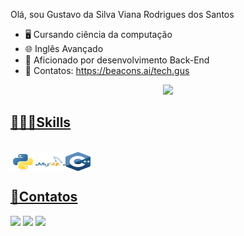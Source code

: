 Olá, sou Gustavo da Silva Viana Rodrigues dos Santos

- 🖥️ Cursando ciência da computação
- 🌐 Inglês Avançado
- 🤖 Aficionado por desenvolvimento Back-End
- 📱 Contatos: https://beacons.ai/tech.gus

<div align="center">
  <a href="https://github.com/guusebumps">
  <img height="180em" src="https://github-readme-stats.vercel.app/api?username=guusebumps&show_icons=true&theme=tokyonight&include_all_commits=true&count_private=true"/>
</div>

  ## 👨🏽‍💻Skills
  <div style="display: inline_block"><br>
  <img align="center" alt="Gus-Py" height="30" width="40" src="https://raw.githubusercontent.com/devicons/devicon/master/icons/python/python-original.svg">
  <img align="center" alt="Gus-MySQL" height="30" width="40" src="https://raw.githubusercontent.com/devicons/devicon/master/icons/mysql/mysql-original-wordmark.svg">
  <img align="center" alt="Gus-C" height="30" width="40" src="https://github.com/guusebumps/guusebumps/blob/main/c.svg">
</div>
  
  ## 📲Contatos
  <div> 
  <a href="https://www.instagram.com/tech.gus/" target="_blank"><img src="https://img.shields.io/badge/-Instagram-%23E4405F?style=for-the-badge&logo=instagram&logoColor=white" target="_blank"></a> 
  <a href = "mailto:guussvianna@gmail.com"><img src="https://img.shields.io/badge/-Gmail-%23333?style=for-the-badge&logo=gmail&logoColor=white" target="_blank"></a>
  <a href="https://www.linkedin.com/in/gustavo-da-silva-viana-rodrigues-dos-santos-353b4a251/" target="_blank"><img src="https://img.shields.io/badge/-LinkedIn-%230077B5?style=for-the-badge&logo=linkedin&logoColor=white" target="_blank"></a>
 
 
</div>
